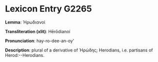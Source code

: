 # Lexicon Entry G2265

**Lemma**: Ἡρωδιανοί

**Transliteration (xlit)**: Hērōdianoí

**Pronunciation**: hay-ro-dee-an-oy'

**Description**:
plural of a derivative of Ἡρώδης; Herodians, i.e. partisans of Herod:--Herodians.
